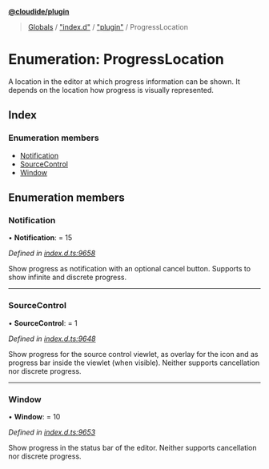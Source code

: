 **[@cloudide/plugin](../README.md)**

> [Globals](../README.md) / ["index.d"](../modules/_index_d_.md) / ["plugin"](../modules/_index_d_._plugin_.md) / ProgressLocation

# Enumeration: ProgressLocation

A location in the editor at which progress information can be shown. It depends on the
location how progress is visually represented.

## Index

### Enumeration members

* [Notification](_index_d_._plugin_.progresslocation.md#notification)
* [SourceControl](_index_d_._plugin_.progresslocation.md#sourcecontrol)
* [Window](_index_d_._plugin_.progresslocation.md#window)

## Enumeration members

### Notification

•  **Notification**:  = 15

*Defined in [index.d.ts:9658](https://github.com/shuyaqian/cloudide-plugin-api/blob/57a3a2a/index.d.ts#L9658)*

Show progress as notification with an optional cancel button. Supports to show infinite and discrete progress.

___

### SourceControl

•  **SourceControl**:  = 1

*Defined in [index.d.ts:9648](https://github.com/shuyaqian/cloudide-plugin-api/blob/57a3a2a/index.d.ts#L9648)*

Show progress for the source control viewlet, as overlay for the icon and as progress bar
inside the viewlet (when visible). Neither supports cancellation nor discrete progress.

___

### Window

•  **Window**:  = 10

*Defined in [index.d.ts:9653](https://github.com/shuyaqian/cloudide-plugin-api/blob/57a3a2a/index.d.ts#L9653)*

Show progress in the status bar of the editor. Neither supports cancellation nor discrete progress.
